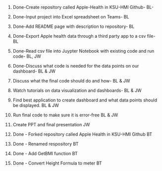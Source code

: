 1. Done-Create repository called Apple-Health in KSU-HMI Github- BL-
2. Done-Input project into Excel spreadsheet on Teams- BL
3. Done-Add README page with description to repository- BL
4. Done-Export Apple health data through a third party app to a csv file- BL
5. Done-Read csv file into Juypter Notebook with existing code and run code- BL, JW
6. Done-Discuss what code is needed for the data points on our dashboard- BL & JW
7. Discuss what the final code should do and how- BL & JW
8. Watch tutorials on data visualization and dashboards- BL & JW
9. Find best application to create dashboard and what data points should be displayed. BL & JW
10. Run final code to make sure it is error-free BL & JW
11. Create PPT and final presentation JW 

12. Done - Forked repository called Apple Health in KSU-HMI Github  BT
13. Done - Renamed respository BT
14. Done - Add GetBMI function BT
15. Done - Convert Height Formula to meter BT
